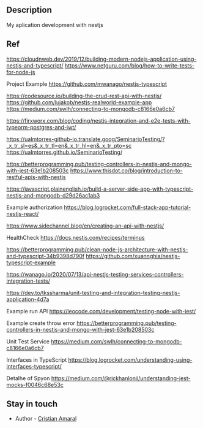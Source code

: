 
## Description

My aplication development with nestjs

## Ref
https://cloudnweb.dev/2019/12/building-modern-nodejs-application-using-nestjs-and-typescript/
https://www.netguru.com/blog/how-to-write-tests-for-node-js

Project Example
https://github.com/mwanago/nestjs-typescript


https://codesource.io/building-the-crud-rest-api-with-nestjs/
https://github.com/lujakob/nestjs-realworld-example-app
https://medium.com/swlh/connecting-to-mongodb-c8166e0a6cb7

https://firxworx.com/blog/coding/nestjs-integration-and-e2e-tests-with-typeorm-postgres-and-jwt/

https://ualmtorres-github-io.translate.goog/SeminarioTesting/?_x_tr_sl=es&_x_tr_tl=en&_x_tr_hl=en&_x_tr_pto=sc
https://ualmtorres.github.io/SeminarioTesting/


https://betterprogramming.pub/testing-controllers-in-nestjs-and-mongo-with-jest-63e1b208503c
https://www.thisdot.co/blog/introduction-to-restful-apis-with-nestjs

https://javascript.plainenglish.io/build-a-server-side-app-with-typescript-nestjs-and-mongodb-d29d26ac1ab3

Example authorization
https://blog.logrocket.com/full-stack-app-tutorial-nestjs-react/

https://www.sidechannel.blog/en/creating-an-api-with-nestjs/

HealthCheck
https://docs.nestjs.com/recipes/terminus

https://betterprogramming.pub/clean-node-js-architecture-with-nestjs-and-typescript-34b9398d790f
https://github.com/xuannghia/nestjs-typescript-example

https://wanago.io/2020/07/13/api-nestjs-testing-services-controllers-integration-tests/

https://dev.to/tkssharma/unit-testing-and-integration-testing-nestjs-application-4d7a

Example run API
https://leocode.com/development/testing-node-with-jest/

Example create throw error
https://betterprogramming.pub/testing-controllers-in-nestjs-and-mongo-with-jest-63e1b208503c

Unit Test Service
https://medium.com/swlh/connecting-to-mongodb-c8166e0a6cb7

Interfaces in TypeScript
https://blog.logrocket.com/understanding-using-interfaces-typescript/

Detalhe of Spyon
https://medium.com/@rickhanlonii/understanding-jest-mocks-f0046c68e53c

## Stay in touch

- Author - [Cristian Amaral](https://www.linkedin.com/in/cristian-amaral-061b0b68)
